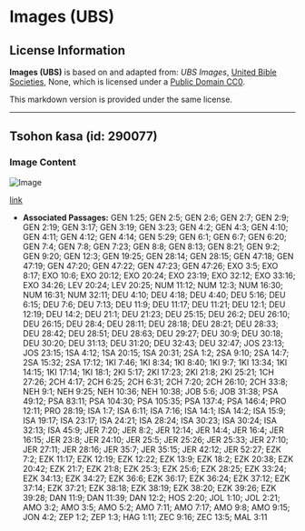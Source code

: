 # Images (UBS)

## License Information

**Images (UBS)** is based on and adapted from: _UBS Images_, [United Bible Societies](https://unitedbiblesocieties.org/), None, which is licensed under a [Public Domain CC0](https://creativecommons.org/public-domain/cc0/).

This markdown version is provided under the same license.



--------------------------------

## Tsohon ƙasa (id: 290077)

### Image Content

![Image](https://cdn.aquifer.bible/aquifer-content/resources/Media/WEB-0819_soil_antigo.jpg)

[link](https://cdn.aquifer.bible/aquifer-content/resources/Media/WEB-0819_soil_antigo.jpg)

* **Associated Passages:** GEN 1:25; GEN 2:5; GEN 2:6; GEN 2:7; GEN 2:9; GEN 2:19; GEN 3:17; GEN 3:19; GEN 3:23; GEN 4:2; GEN 4:3; GEN 4:10; GEN 4:11; GEN 4:12; GEN 4:14; GEN 5:29; GEN 6:1; GEN 6:7; GEN 6:20; GEN 7:4; GEN 7:8; GEN 7:23; GEN 8:8; GEN 8:13; GEN 8:21; GEN 9:2; GEN 9:20; GEN 12:3; GEN 19:25; GEN 28:14; GEN 28:15; GEN 47:18; GEN 47:19; GEN 47:20; GEN 47:22; GEN 47:23; GEN 47:26; EXO 3:5; EXO 8:17; EXO 10:6; EXO 20:12; EXO 20:24; EXO 23:19; EXO 32:12; EXO 33:16; EXO 34:26; LEV 20:24; LEV 20:25; NUM 11:12; NUM 12:3; NUM 16:30; NUM 16:31; NUM 32:11; DEU 4:10; DEU 4:18; DEU 4:40; DEU 5:16; DEU 6:15; DEU 7:6; DEU 7:13; DEU 11:9; DEU 11:17; DEU 11:21; DEU 12:1; DEU 12:19; DEU 14:2; DEU 21:1; DEU 21:23; DEU 25:15; DEU 26:2; DEU 26:10; DEU 26:15; DEU 28:4; DEU 28:11; DEU 28:18; DEU 28:21; DEU 28:33; DEU 28:42; DEU 28:51; DEU 28:63; DEU 29:27; DEU 30:9; DEU 30:18; DEU 30:20; DEU 31:13; DEU 31:20; DEU 32:43; DEU 32:47; JOS 23:13; JOS 23:15; 1SA 4:12; 1SA 20:15; 1SA 20:31; 2SA 1:2; 2SA 9:10; 2SA 14:7; 2SA 15:32; 2SA 17:12; 1KI 7:46; 1KI 8:34; 1KI 8:40; 1KI 9:7; 1KI 13:34; 1KI 14:15; 1KI 17:14; 1KI 18:1; 2KI 5:17; 2KI 17:23; 2KI 21:8; 2KI 25:21; 1CH 27:26; 2CH 4:17; 2CH 6:25; 2CH 6:31; 2CH 7:20; 2CH 26:10; 2CH 33:8; NEH 9:1; NEH 9:25; NEH 10:36; NEH 10:38; JOB 5:6; JOB 31:38; PSA 49:12; PSA 83:11; PSA 104:30; PSA 105:35; PSA 137:4; PSA 146:4; PRO 12:11; PRO 28:19; ISA 1:7; ISA 6:11; ISA 7:16; ISA 14:1; ISA 14:2; ISA 15:9; ISA 19:17; ISA 23:17; ISA 24:21; ISA 28:24; ISA 30:23; ISA 30:24; ISA 32:13; ISA 45:9; JER 7:20; JER 8:2; JER 12:14; JER 14:4; JER 16:4; JER 16:15; JER 23:8; JER 24:10; JER 25:5; JER 25:26; JER 25:33; JER 27:10; JER 27:11; JER 28:16; JER 35:7; JER 35:15; JER 42:12; JER 52:27; EZK 7:2; EZK 11:17; EZK 12:19; EZK 12:22; EZK 13:9; EZK 18:2; EZK 20:38; EZK 20:42; EZK 21:7; EZK 21:8; EZK 25:3; EZK 25:6; EZK 28:25; EZK 33:24; EZK 34:13; EZK 34:27; EZK 36:6; EZK 36:17; EZK 36:24; EZK 37:12; EZK 37:14; EZK 37:21; EZK 38:18; EZK 38:19; EZK 38:20; EZK 39:26; EZK 39:28; DAN 11:9; DAN 11:39; DAN 12:2; HOS 2:20; JOL 1:10; JOL 2:21; AMO 3:2; AMO 3:5; AMO 5:2; AMO 7:11; AMO 7:17; AMO 9:8; AMO 9:15; JON 4:2; ZEP 1:2; ZEP 1:3; HAG 1:11; ZEC 9:16; ZEC 13:5; MAL 3:11

